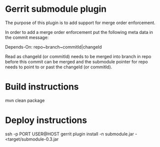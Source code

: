 # Gerrit submodule plugin

The purpose of this plugin is to add support for merge order enforcement.

In order to add a merge order enforcement put the following meta data in the commit message:

Depends-On: repo~branch~commitId|changeId

Read as changeId (or commitId) needs to be merged into branch in repo before
this commit can be merged and the submodule pointer for repo needs to point to
or past the changeId (or commitId).

# Build instructions

mvn clean package

# Deploy instructions

ssh -p PORT USER@HOST gerrit plugin install -n submodule.jar - <target/submodule-0.3.jar
